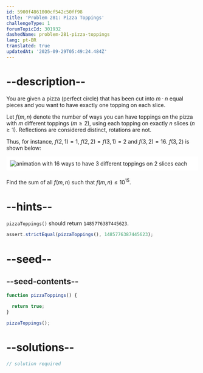 ```yaml
---
id: 5900f4861000cf542c50ff98
title: 'Problem 281: Pizza Toppings'
challengeType: 1
forumTopicId: 301932
dashedName: problem-281-pizza-toppings
lang: pt-BR
translated: true
updatedAt: '2025-09-29T05:49:24.484Z'
---
```


# --description--

You are given a pizza (perfect circle) that has been cut into $m·n$ equal pieces and you want to have exactly one topping on each slice.

Let $f(m,n)$ denote the number of ways you can have toppings on the pizza with $m$ different toppings ($m ≥ 2$), using each topping on exactly $n$ slices ($n ≥ 1$). Reflections are considered distinct, rotations are not.

Thus, for instance, $f(2,1) = 1$, $f(2,2) = f(3,1) = 2$ and $f(3,2) = 16$. $f(3,2)$ is shown below:

<img alt="animation with 16 ways to have 3 different toppings on 2 slices each" src="https://cdn.freecodecamp.org/curriculum/project-euler/pizza-toppings.gif" style="background-color: white; padding: 10px; display: block; margin-right: auto; margin-left: auto; margin-bottom: 1.2rem;">

Find the sum of all $f(m,n)$ such that $f(m,n) ≤ {10}^{15}$.

# --hints--

`pizzaToppings()` should return `1485776387445623`.

```js
assert.strictEqual(pizzaToppings(), 1485776387445623);
```

# --seed--

## --seed-contents--

```js
function pizzaToppings() {

  return true;
}

pizzaToppings();
```

# --solutions--

```js
// solution required
```
